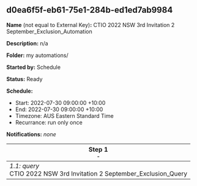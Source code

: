 ## d0ea6f5f-eb61-75e1-284b-ed1ed7ab9984

**Name** (not equal to External Key)**:** CTIO 2022 NSW 3rd Invitation 2 September_Exclusion_Automation

**Description:** n/a

**Folder:** my automations/

**Started by:** Schedule

**Status:** Ready

**Schedule:**

* Start: 2022-07-30 09:00:00 +10:00
* End: 2022-07-30 09:00:00 +10:00
* Timezone: AUS Eastern Standard Time
* Recurrance: run only once

**Notifications:** _none_


| Step 1<br>_<small>-</small>_ |
| --- |
| _1.1: query_<br>CTIO 2022 NSW 3rd Invitation 2 September_Exclusion_Query |
